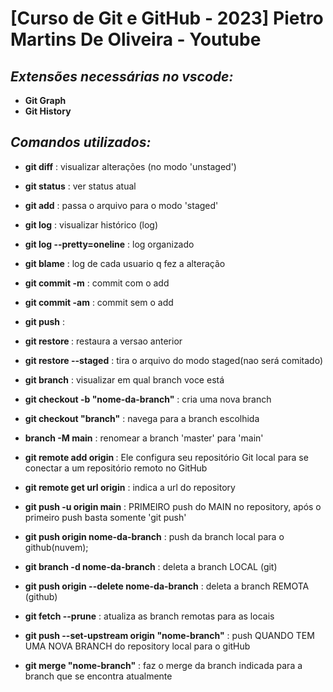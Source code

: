# **[Curso de Git e GitHub - 2023] Pietro Martins De Oliveira - Youtube**
## *Extensões necessárias no vscode:*
- **Git Graph**
- **Git History**
## *Comandos utilizados:*

- **git diff**                         : visualizar alterações (no modo 'unstaged')
- **git status**                       : ver status atual
- **git add**                          : passa o arquivo para o modo 'staged'
- **git log**                          : visualizar histórico (log)
- **git log --pretty=oneline**         : log organizado
- **git blame**                        : log de cada usuario q fez a alteração 
- **git commit -m**                    : commit com o add
- **git commit -am**                   : commit sem o add
- **git push**                         :  
- **git restore <file>**               : restaura a versao anterior
- **git restore <file> --staged**      : tira o arquivo do modo staged(nao será comitado)

- **git branch**                       : visualizar em qual branch voce está
- **git checkout -b "nome-da-branch"** : cria uma nova branch
- **git checkout "branch"**            : navega para a branch escolhida

- **branch -M main**                   : renomear a branch 'master' para 'main'
- **git remote add origin <url>**      : Ele configura seu repositório Git local para se conectar a um repositório remoto no GitHub 
- **git remote get url origin**        : indica a url do repository
- **git push -u origin main**          : PRIMEIRO push do MAIN no repository, após o primeiro push basta somente 'git push'

- **git push origin nome-da-branch**   : push da branch local para o github(nuvem);

- **git branch -d nome-da-branch**     : deleta a branch LOCAL (git)
- **git push origin --delete nome-da-branch**     : deleta a branch REMOTA (github)
- **git fetch --prune**                : atualiza as branch remotas para as locais
 
- **git push --set-upstream origin "nome-branch"** : push QUANDO TEM UMA NOVA BRANCH do repository local para o gitHub
- **git merge "nome-branch"**          : faz o merge da branch indicada para a branch que se encontra atualmente
